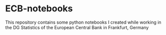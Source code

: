 # ECB-notebooks
This repository contains some python notebooks I created while working in the DG Statistics of the European Central Bank in Frankfurt, Germany
